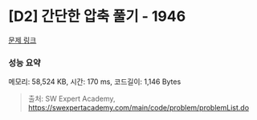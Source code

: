 # [D2] 간단한 압축 풀기 - 1946 

[문제 링크](https://swexpertacademy.com/main/code/problem/problemDetail.do?contestProbId=AV5PmkDKAOMDFAUq) 

### 성능 요약

메모리: 58,524 KB, 시간: 170 ms, 코드길이: 1,146 Bytes



> 출처: SW Expert Academy, https://swexpertacademy.com/main/code/problem/problemList.do